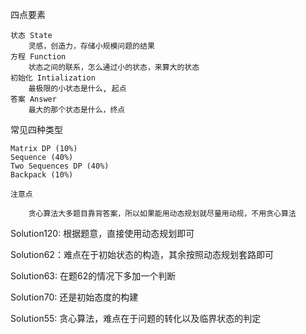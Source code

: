


四点要素

    状态 State
        灵感，创造力，存储小规模问题的结果
    方程 Function
        状态之间的联系，怎么通过小的状态，来算大的状态
    初始化 Intialization
        最极限的小状态是什么, 起点
    答案 Answer
        最大的那个状态是什么，终点


常见四种类型

    Matrix DP (10%)
    Sequence (40%)
    Two Sequences DP (40%)
    Backpack (10%)

    注意点

        贪心算法大多题目靠背答案，所以如果能用动态规划就尽量用动规，不用贪心算法

Solution120: 根据题意，直接使用动态规划即可

Solution62：难点在于初始状态的构造，其余按照动态规划套路即可

Solution63: 在题62的情况下多加一个判断

Solution70: 还是初始态度的构建


Solution55: 贪心算法，难点在于问题的转化以及临界状态的判定



